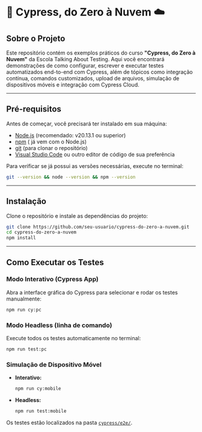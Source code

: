 # 🌲 Cypress, do Zero à Nuvem ☁️

## Sobre o Projeto

Este repositório contém os exemplos práticos do curso **"Cypress, do Zero à Nuvem"** da Escola Talking About Testing. Aqui você encontrará demonstrações de como configurar, escrever e executar testes automatizados end-to-end com Cypress, além de tópicos como integração contínua, comandos customizados, upload de arquivos, simulação de dispositivos móveis e integração com Cypress Cloud.

---

## Pré-requisitos

Antes de começar, você precisará ter instalado em sua máquina:

- [Node.js](https://nodejs.org/) (recomendado: v20.13.1 ou superior)
- [npm](https://www.npmjs.com/) ( já vem com o Node.js)
- [git](https://git-scm.com/) (para clonar o repositório)
- [Visual Studio Code](https://code.visualstudio.com/) ou outro editor de código de sua preferência

Para verificar se já possui as versões necessárias, execute no terminal:

```sh
git --version && node --version && npm --version
```

---

## Instalação

Clone o repositório e instale as dependências do projeto:

```sh
git clone https://github.com/seu-usuario/cypress-do-zero-a-nuvem.git
cd cypress-do-zero-a-nuvem
npm install
```

---

## Como Executar os Testes

### Modo Interativo (Cypress App)

Abra a interface gráfica do Cypress para selecionar e rodar os testes manualmente:

```sh
npm run cy:pc
```

### Modo Headless (linha de comando)

Execute todos os testes automaticamente no terminal:

```sh
npm run test:pc
```

### Simulação de Dispositivo Móvel

- **Interativo:**  
  ```sh
  npm run cy:mobile
  ```
- **Headless:**  
  ```sh
  npm run test:mobile
  ```

Os testes estão localizados na pasta [`cypress/e2e/`](cypress/e2e/).